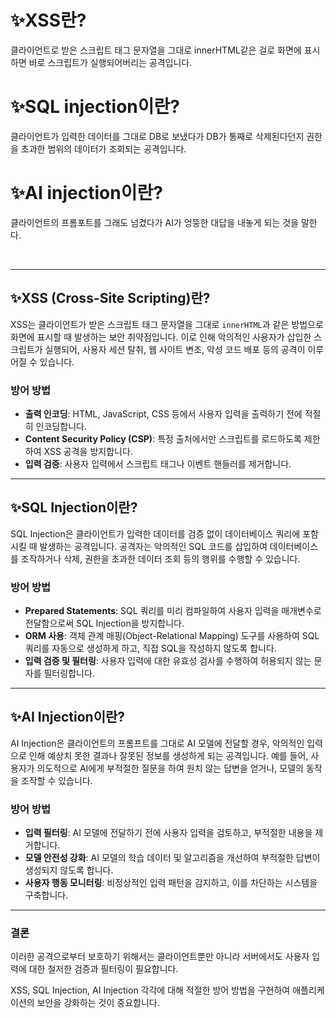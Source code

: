 # ✨XSS란?

클라이언트로 받은 스크립트 태그 문자열을 그대로 innerHTML같은 걸로 화면에 표시하면 바로 스크립트가 실행되어버리는 공격입니다.

# ✨SQL injection이란?

클라이언트가 입력한 데이터를 그대로 DB로 보냈다가 DB가 통째로 삭제된다던지 권한을 초과한 범위의 데이터가 조회되는 공격입니다.

# ✨AI injection이란?

클라이언트의 프롬포트를 그래도 넘겼다가 AI가 엉뚱한 대답을 내놓게 되는 것을 말한다.

<br/>
<hr/>

## ✨XSS (Cross-Site Scripting)란?

XSS는 클라이언트가 받은 스크립트 태그 문자열을 그대로 `innerHTML`과 같은 방법으로 화면에 표시할 때 발생하는 보안 취약점입니다. 이로 인해 악의적인 사용자가 삽입한 스크립트가 실행되어, 사용자 세션 탈취, 웹 사이트 변조, 악성 코드 배포 등의 공격이 이루어질 수 있습니다.

### 방어 방법

- **출력 인코딩**: HTML, JavaScript, CSS 등에서 사용자 입력을 출력하기 전에 적절히 인코딩합니다.
- **Content Security Policy (CSP)**: 특정 출처에서만 스크립트를 로드하도록 제한하여 XSS 공격을 방지합니다.
- **입력 검증**: 사용자 입력에서 스크립트 태그나 이벤트 핸들러를 제거합니다.

---

## ✨SQL Injection이란?

SQL Injection은 클라이언트가 입력한 데이터를 검증 없이 데이터베이스 쿼리에 포함시킬 때 발생하는 공격입니다. 공격자는 악의적인 SQL 코드를 삽입하여 데이터베이스를 조작하거나 삭제, 권한을 초과한 데이터 조회 등의 행위를 수행할 수 있습니다.

### 방어 방법

- **Prepared Statements**: SQL 쿼리를 미리 컴파일하여 사용자 입력을 매개변수로 전달함으로써 SQL Injection을 방지합니다.
- **ORM 사용**: 객체 관계 매핑(Object-Relational Mapping) 도구를 사용하여 SQL 쿼리를 자동으로 생성하게 하고, 직접 SQL을 작성하지 않도록 합니다.
- **입력 검증 및 필터링**: 사용자 입력에 대한 유효성 검사를 수행하여 허용되지 않는 문자를 필터링합니다.

---

## ✨AI Injection이란?

AI Injection은 클라이언트의 프롬프트를 그대로 AI 모델에 전달할 경우, 악의적인 입력으로 인해 예상치 못한 결과나 잘못된 정보를 생성하게 되는 공격입니다. 예를 들어, 사용자가 의도적으로 AI에게 부적절한 질문을 하여 원치 않는 답변을 얻거나, 모델의 동작을 조작할 수 있습니다.

### 방어 방법

- **입력 필터링**: AI 모델에 전달하기 전에 사용자 입력을 검토하고, 부적절한 내용을 제거합니다.
- **모델 안전성 강화**: AI 모델의 학습 데이터 및 알고리즘을 개선하여 부적절한 답변이 생성되지 않도록 합니다.
- **사용자 행동 모니터링**: 비정상적인 입력 패턴을 감지하고, 이를 차단하는 시스템을 구축합니다.

---

### 결론

이러한 공격으로부터 보호하기 위해서는 클라이언트뿐만 아니라 서버에서도 사용자 입력에 대한 철저한 검증과 필터링이 필요합니다.

XSS, SQL Injection, AI Injection 각각에 대해 적절한 방어 방법을 구현하여 애플리케이션의 보안을 강화하는 것이 중요합니다.
